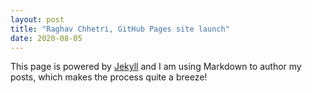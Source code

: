 ```yaml
---
layout: post
title: "Raghav Chhetri, GitHub Pages site launch"
date: 2020-08-05
---
```


This page is powered by [Jekyll](http://jekyllrb.com) and I am using Markdown to author my posts, which makes the process quite a breeze!
